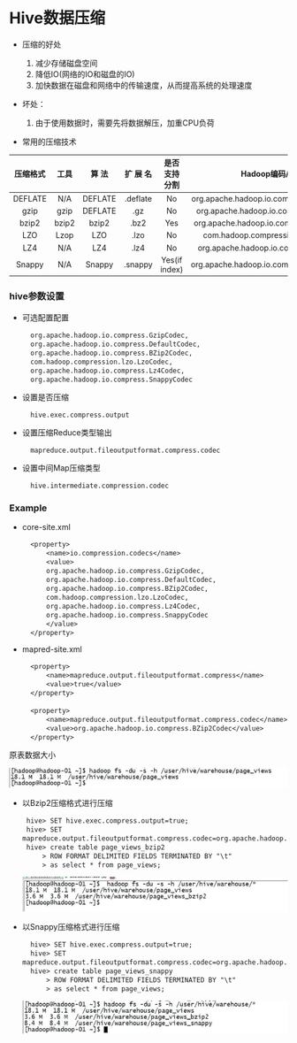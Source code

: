 # Hive数据压缩

- 压缩的好处

	1. 减少存储磁盘空间
	2. 降低IO(网络的IO和磁盘的IO)
	3. 加快数据在磁盘和网络中的传输速度，从而提高系统的处理速度

- 坏处：
    1. 由于使用数据时，需要先将数据解压，加重CPU负荷

- 常用的压缩技术

|压缩格式|  工具 | 算 法 | 扩 展 名 | 是否支持分割 | Hadoop编码/解码器 |
|:-----:|:----:|:-----:|:------:|:-----------:|:-----------:|
|DEFLATE| N/A | DEFLATE|.deflate|   No       |org.apache.hadoop.io.compress.DefaultCodec|
| gzip | gzip | DEFLATE|  .gz   |   No       |org.apache.hadoop.io.compress.GzipCodec|
| bzip2| bzip2| bzip2  |  .bz2  |   Yes      |org.apache.hadoop.io.compress.BZip2Codec|
| LZO  | Lzop | LZO    |  .lzo  |   No       |com.hadoop.compression.lzo.LzoCodec|
| LZ4  | N/A  | LZ4    |  .lz4  |   No       |org.apache.hadoop.io.compress.Lz4Codec|
|Snappy| N/A  | Snappy | .snappy|Yes(if index)|org.apache.hadoop.io.compress.SnappyCodec|


### hive参数设置

- 可选配置配置

		org.apache.hadoop.io.compress.GzipCodec,
		org.apache.hadoop.io.compress.DefaultCodec,
		org.apache.hadoop.io.compress.BZip2Codec,
		com.hadoop.compression.lzo.LzoCodec,
		org.apache.hadoop.io.compress.Lz4Codec,
		org.apache.hadoop.io.compress.SnappyCodec

- 设置是否压缩  
		
		hive.exec.compress.output

- 设置压缩Reduce类型输出 

		mapreduce.output.fileoutputformat.compress.codec 

- 设置中间Map压缩类型

		hive.intermediate.compression.codec 
		
		
		
### Example		
 
- core-site.xml

		<property>
			<name>io.compression.codecs</name>
			<value>
			org.apache.hadoop.io.compress.GzipCodec,
			org.apache.hadoop.io.compress.DefaultCodec,
			org.apache.hadoop.io.compress.BZip2Codec,
			com.hadoop.compression.lzo.LzoCodec,
			org.apache.hadoop.io.compress.Lz4Codec,
			org.apache.hadoop.io.compress.SnappyCodec
			</value>
		</property>

- mapred-site.xml

		<property>
			<name>mapreduce.output.fileoutputformat.compress</name>
			<value>true</value>
		</property>
		
		<property>
			<name>mapreduce.output.fileoutputformat.compress.codec</name>
			<value>org.apache.hadoop.io.compress.BZip2Codec</value>
		</property>


原表数据大小

![0](./pic/result-0.png)

-  以Bzip2压缩格式进行压缩

		hive> SET hive.exec.compress.output=true;
		hive> SET mapreduce.output.fileoutputformat.compress.codec=org.apache.hadoop.io.compress.BZip2Codec;
		hive> create table page_views_bzip2
    		> ROW FORMAT DELIMITED FIELDS TERMINATED BY "\t"
    		> as select * from page_views;
    		
    ![1](./pic/result-1.png)
    
- 以Snappy压缩格式进行压缩

		hive> SET hive.exec.compress.output=true;
		hive> SET mapreduce.output.fileoutputformat.compress.codec=org.apache.hadoop.io.compress.SnappyCodec;
		hive> create table page_views_snappy
			> ROW FORMAT DELIMITED FIELDS TERMINATED BY "\t"
			> as select * from page_views;
			
	![2](./pic/result-2.png)


		
		
		
		
		
		
		
		
		
		
		
		
		
		
		
		
		
		
		
		
		
		
		